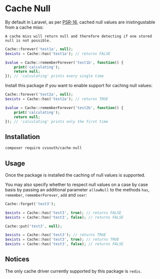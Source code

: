 # Cache Null

By default in Laravel, as per [PSR-16](https://www.php-fig.org/psr/psr-16), cached null values are inistingustable from a cache miss:

```
A cache miss will return null and therefore detecting if one stored null is not possible.
```

```php
Cache::forever('test1a', null);
$exists = Cache::has('test1a'); // returns FALSE

$value = Cache::rememberForever('test1b', function() {
    print('calculating');
    return null;
}); // 'calculating' prints every single time
```

Install this package if you want to enable support for caching null values:

```php
Cache::forever('test2a', null);
$exists = Cache::has('test2a'); // returns TRUE

$value = Cache::rememberForever('test2b', function() {
    print('calculating');
    return null;
}); // 'calculating' prints only the first time
```

## Installation

```bash
composer require cvsouth/cache-null
```

## Usage

Once the package is installed the caching of null values is supported.

You may also specify whether to respect null values on a case by case basis by passing an additional parameter `allowNull` to the methods `has`, `remember`, `rememberForever`, `add` and `sear`:

```php
Cache::forget('test3');

$exists = Cache::has('test3', true); // returns FALSE
$exists = Cache::has('test3', false); // returns FALSE

Cache::put('test3', null);

$exists = Cache::has('test3'); // returns TRUE
$exists = Cache::has('test3', true); // returns TRUE
$exists = Cache::has('test3', false); // returns FALSE
```

## Notices

The only cache driver currently supported by this package is `redis`.
